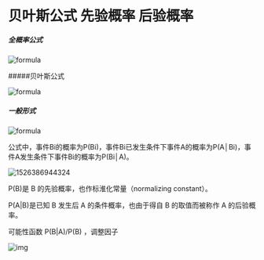 # 贝叶斯公式 先验概率 后验概率 

##### 全概率公式

![formula](https://ss2.baidu.com/6ONYsjip0QIZ8tyhnq/it/u=2653978286,2247408818&fm=58) 

#####贝叶斯公式

![formula](https://ss1.baidu.com/6ONXsjip0QIZ8tyhnq/it/u=239894515,405307697&fm=58) 

##### 一般形式

![formula](https://pic3.zhimg.com/20dc6dd3b18760e89f6be2682c2df0ee_b.jpg) 

公式中，事件Bi的概率为P(Bi)，事件Bi已发生条件下事件A的概率为P(A│Bi)，事件A发生条件下事件Bi的概率为P(Bi│A)。 



![1526386944324](C:\Users\langb\AppData\Local\Temp\1526386944324.png)

P(B)是 B 的先验概率，也作标淮化常量（normalizing constant）。

P(A|B)是已知 B 发生后 A 的条件概率，也由于得自 B 的取值而被称作 A 的后验概率。

可能性函数  P(B|A)/P(B) ，调整因子



![img](https://wx4.sinaimg.cn/mw690/722cf283gy1fc8fjlzsc9j20c82cf46q.jpg) 